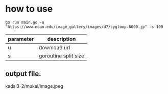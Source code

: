 # how to use

```
go run main.go -u "https://www.noao.edu/image_gallery/images/d7/cygloop-8000.jp" -s 100
```

|parameter|description|
|---|----|
|u|download url|
|s|goroutine split size| 


## output file.
kadai3-2/mukai/image.jpeg